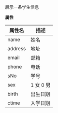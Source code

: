 展示一条学生信息

**属性**

| 属性名  | 描述      |
| ------- | --------- |
| name    | 姓名      |
| address | 地址      |
| email   | 邮箱      |
| phone   | 电话      |
| sNo     | 学号      |
| sex     | 1 女 0 男 |
| birth   | 出生日期  |
| ctime   | 入学日期  |